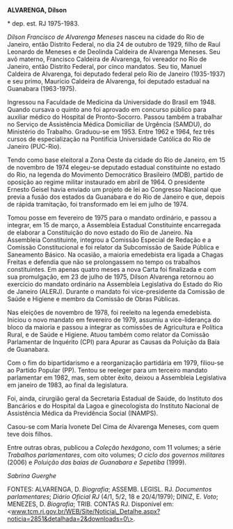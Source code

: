 **ALVARENGA, Dílson**

\* dep. est. RJ 1975-1983.

*Dílson Francisco de Alvarenga Meneses* nasceu na cidade do Rio de
Janeiro, então Distrito Federal, no dia 24 de outubro de 1929, filho de
Raul Leonardo de Meneses e de Deolinda Caldeira de Alvarenga Meneses.
Seu avô materno, Francisco Caldeira de Alvarenga, foi vereador no Rio de
Janeiro, então Distrito Federal, por cinco mandatos. Seu tio, Manuel
Caldeira de Alvarenga, foi deputado federal pelo Rio de Janeiro
(1935-1937) e seu primo, Maurício Caldeira de Alvarenga, foi deputado
estadual na Guanabara (1963-1975).

Ingressou na Faculdade de Medicina da Universidade do Brasil em 1948.
Quando cursava o quinto ano foi aprovado em concurso público para
auxiliar médico do Hospital de Pronto-Socorro. Passou também a trabalhar
no Serviço de Assistência Médica Domiciliar de Urgência (SAMDU), do
Ministério do Trabalho. Graduou-se em 1953. Entre 1962 e 1964, fez três
cursos de especialização na Pontifícia Universidade Católica do Rio de
Janeiro (PUC-Rio).

Tendo como base eleitoral a Zona Oeste da cidade do Rio de Janeiro, em
15 de novembro de 1974 elegeu-se deputado estadual constituinte no
estado do Rio, na legenda do Movimento Democrático Brasileiro (MDB),
partido de oposição ao regime militar instaurado em abril de 1964. O
presidente Ernesto Geisel havia enviado um projeto de lei ao Congresso
Nacional que previa a fusão dos estados da Guanabara e do Rio de Janeiro
e que, depois de rápida tramitação, foi transformado em lei em julho de
1974.

Tomou posse em fevereiro de 1975 para o mandato ordinário, e passou a
integrar, em 15 de março, a Assembleia Estadual Constituinte encarregada
de elaborar a Constituição do novo estado do Rio de Janeiro. Na
Assembleia Constituinte, integrou a Comissão Especial de Redação e a
Comissão Constitucional e foi relator da Subcomissão de Saúde Pública e
Saneamento Básico. Na ocasião, a maioria emedebista era ligada a Chagas
Freitas e defendia que não se prolongassem no tempo os trabalhos
constituintes. Em apenas quatro meses a nova Carta foi finalizada e com
sua promulgação, em 23 de julho de 1975, Dílson Alvarenga retornou ao
exercício do mandato ordinário na Assembleia Legislativa do Estado do
Rio de Janeiro (ALERJ). Durante o mandato foi vice-presidente da
Comissão de Saúde e Higiene e membro da Comissão de Obras Públicas.

Nas eleições de novembro de 1978, foi reeleito na legenda emedebista.
Iniciou o novo mandato em fevereiro de 1979, assumiu a vice-liderança do
bloco da maioria e passou a integrar as comissões de Agricultura e
Política Rural, e de Saúde e Higiene. Atuou também como relator da
Comissão Parlamentar de Inquérito (CPI) para Apurar as Causas da
Poluição da Baía de Guanabara.

Com o fim do bipartidarismo e a reorganização partidária em 1979,
filiou-se ao Partido Popular (PP). Tentou se reeleger para um terceiro
mandato parlamentar em 1982, mas, sem obter êxito, deixou a Assembleia
Legislativa em janeiro de 1983, ao final da legislatura.

Foi, ainda, cirurgião geral da Secretaria Estadual de Saúde, do
Instituto dos Bancários e do Hospital da Lagoa e ginecologista do
Instituto Nacional de Assistência Médica da Previdência Social (INAMPS).

Casou-se com Maria Ivonete Del Cima de Alvarenga Meneses, com quem teve
dois filhos.

Entre outras obras, publicou a *Coleção hexágono*, com 11 volumes; a
série *Trabalhos parlamentares*, com oito volumes; *O ciclo dos governos
militares* (2006) e *Poluição das baías de Guanabara e Sepetiba* (1999).

*Sabrina Guerghe*

FONTES: ALVARENGA, D. *Biografia*; ASSEMB. LEGISL. RJ. *Documentos
parlamentares*; *Diário Oficial RJ* (4/1, 5/2, 18 e 20/4/1979); DINIZ,
E. *Voto*; MENEZES, D. *Biografia*; TRIB. CONTAS RJ. Disponível em:
\<www.tcm.rj.gov.br/WEB/Site/Noticia\_Detalhe.aspx?noticia=2851&detalhada=2&downloads=0\>.
